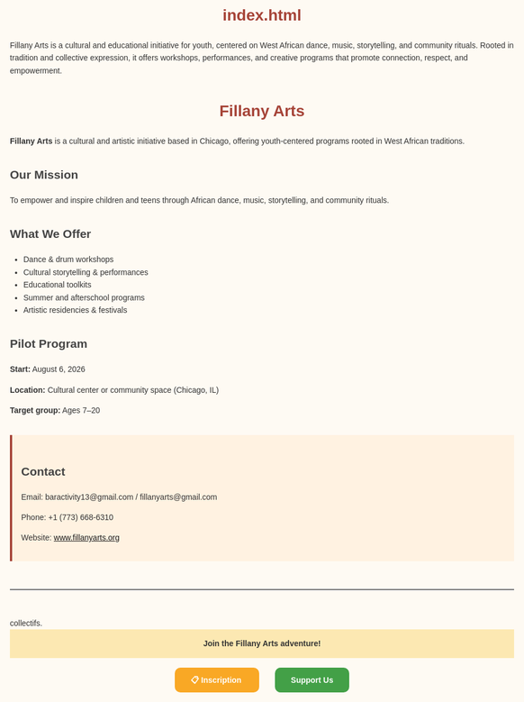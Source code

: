 # index.html
Fillany Arts is a cultural and educational initiative for youth, centered on West African dance, music, storytelling, and community rituals. Rooted in tradition and collective expression, it offers workshops, performances, and creative programs that promote connection, respect, and empowerment.
<!DOCTYPE html>
<html lang="en">
<head>
  <meta charset="UTF-8" />
  <meta name="viewport" content="width=device-width, initial-scale=1.0"/>
  <title>Fillany Arts</title>
  <style>
    body {
      font-family: Arial, sans-serif;
      line-height: 1.6;
      padding: 2rem;
      max-width: 900px;
      margin: auto;
      background-color: #fefaf3;
      color: #333;
    }
    h1 {
      color: #a64438;
      text-align: center;
    }
    h2 {
      color: #444;
      margin-top: 2rem;
    }
    ul {
      padding-left: 1.5rem;
    }
    .contact {
      background: #fff2e1;
      padding: 1rem;
      border-left: 4px solid #a64438;
      margin-top: 2rem;
    }
    hr {
      margin: 3rem 0;
      border: none;
      border-top: 2px solid #ddd;
    }
  </style>
</head>
<body>

  <h1>Fillany Arts</h1>

  <p><strong>Fillany Arts</strong> is a cultural and artistic initiative based in Chicago, offering youth-centered programs rooted in West African traditions.</p>

  <h2>  Our Mission</h2>
  <p>To empower and inspire children and teens through African dance, music, storytelling, and community rituals.</p>

  <h2>  What We Offer</h2>
  <ul>
    <li>Dance & drum workshops</li>
    <li>Cultural storytelling & performances</li>
    <li>Educational toolkits</li>
    <li>Summer and afterschool programs</li>
    <li>Artistic residencies & festivals</li>
  </ul>

  <h2>  Pilot Program</h2>
  <p><strong>Start:</strong> August 6, 2026</p>
  <p><strong>Location:</strong> Cultural center or community space (Chicago, IL)</p>
  <p><strong>Target group:</strong> Ages 7–20</p>

  <div class="contact">
    <h2>  Contact</h2>
    <p>Email: baractivity13@gmail.com / fillanyarts@gmail.com</p>
    <p>Phone: +1 (773) 668-6310</p>
    <p>Website: <a href="http://www.fillanyarts.org">www.fillanyarts.org</a></p>
  </div>

  <hr>

</body>
</html>collectifs.
<!-- Bannière -->
<div style="background-color:#FCE8B2; padding:1em; text-align:center; font-weight:bold;">
    Join the Fillany Arts adventure! 
</div>

<!-- Boutons principaux -->
<div style="text-align:center; margin:2em 0;">
  <a href="https://forms.gle/ton-formulaire-inscription" target="_blank" style="padding:1em 2em; background-color:#F9A825; color:white; text-decoration:none; font-weight:bold; border-radius:10px; margin:0 1em;">
    📋 Inscription
  </a>
  
  <a href="https://www.paypal.me/tonlien" target="_blank" style="padding:1em 2em; background-color:#43A047; color:white; text-decoration:none; font-weight:bold; border-radius:10px; margin:0 1em;">
      Support Us
  </a>
</div>

